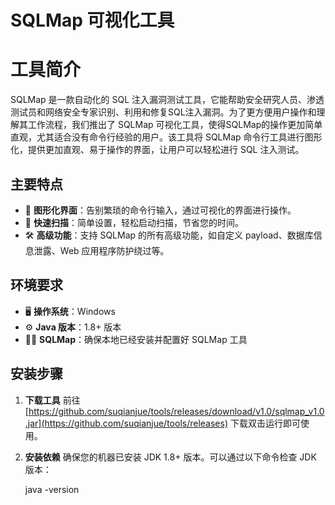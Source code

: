 # SQLMap 可视化工具

# 工具简介

SQLMap 是一款自动化的 SQL 注入漏洞测试工具，它能帮助安全研究人员、渗透测试员和网络安全专家识别、利用和修复SQL注入漏洞。为了更方便用户操作和理解其工作流程，我们推出了 SQLMap 可视化工具，使得SQLMap的操作更加简单直观，尤其适合没有命令行经验的用户。该工具将 SQLMap 命令行工具进行图形化，提供更加直观、易于操作的界面，让用户可以轻松进行 SQL 注入测试。

## 主要特点

* 🎯 **图形化界面**：告别繁琐的命令行输入，通过可视化的界面进行操作。
* 🚀 **快速扫描**：简单设置，轻松启动扫描，节省您的时间。
* 🛠️ **高级功能**：支持 SQLMap 的所有高级功能，如自定义 payload、数据库信息泄露、Web 应用程序防护绕过等。

## 环境要求

* 🖥️ **操作系统**：Windows
* ⚙️ **Java 版本**：1.8+ 版本
* 🧑‍💻 **SQLMap**：确保本地已经安装并配置好 SQLMap 工具

## 安装步骤

1. **下载工具**
    前往 [https://github.com/suqianjue/tools/releases/download/v1.0/sqlmap_v1.0.jar](https://github.com/suqianjue/tools/releases) 下载双击运行即可使用。
2. **安装依赖**
    确保您的机器已安装 JDK 1.8+ 版本。可以通过以下命令检查 JDK 版本：

    java -version
